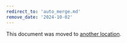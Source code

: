 ```yaml
---
redirect_to: 'auto_merge.md'
remove_date: '2024-10-02'
---
```


<!-- markdownlint-disable -->

This document was moved to [another location](auto_merge.md).

<!-- This redirect file can be deleted after <2024-10-02>. -->
<!-- Redirects that point to other docs in the same project expire in three months. -->
<!-- Redirects that point to docs in a different project or site (link is not relative and starts with `https:`) expire in one year. -->
<!-- Before deletion, see: https://docs.gitlab.com/ee/development/documentation/redirects.html -->
